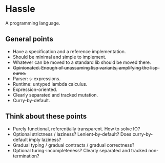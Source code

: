 # Hassle
A programming language.
## General points
- Have a specification and a reference implementation.
- Should be minimal and simple to implement.
- Whatever can be moved to a standard lib should be moved there.
- ~~Opinionated. Enough of unassuming lisp variants, amplifying the lisp-curse.~~
- Parser: s-expressions.
- Runtime: untyped lambda calculus.
- Expression-oriented.
- Clearly separated and tracked mutation.
- Curry-by-default.

## Think about these points
- Purely functional, referentially transparent. How to solve IO?
- Optional strictness / laziness? Lenient-by-default? Does curry-by-default imply laziness?
- Gradual typing / gradual contracts / gradual correctness?
- Optional turing-incompleteness? Clearly separated and tracked non-termination?